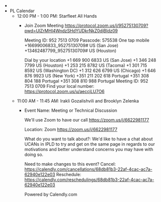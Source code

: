 -
- PL Calendar
	- 12:00 PM - 1:00 PM: Starfleet All Hands
		- Join Zoom Meeting
		  https://protocol.zoom.us/j/95275130709?pwd=UlZrMHI4WndzSHdYUDkrNkZ0djBldz09
		  
		  Meeting ID: 952 7513 0709
		  Passcode: 575538
		  One tap mobile
		  +16699006833,,95275130709# US (San Jose)
		  +13462487799,,95275130709# US (Houston)
		  
		  Dial by your location
		          +1 669 900 6833 US (San Jose)
		          +1 346 248 7799 US (Houston)
		          +1 253 215 8782 US (Tacoma)
		          +1 301 715 8592 US (Washington DC)
		          +1 312 626 6799 US (Chicago)
		          +1 646 876 9923 US (New York)
		          +351 211 202 618 Portugal
		          +351 308 804 188 Portugal
		          +351 308 810 988 Portugal
		  Meeting ID: 952 7513 0709
		  Find your local number: https://protocol.zoom.us/u/aeccjLU7O6
	- 11:00 AM - 11:45 AM: Irakli Gozalishvili and Brooklyn Zelenka
		- Event Name: Meeting or Technical Discussion
		  
		  We'll use Zoom to have our call https://zoom.us/j/6622981177
		  
		  Location: Zoom https://zoom.us/j/6622981177
		  
		  What do you want to talk about?: We'd like to have a chat about UCANs in IPLD to try and get on the same page in regards to our motivations and better understand concerns you may have with doing so.
		  
		  Need to make changes to this event?
		  Cancel: https://calendly.com/cancellations/68db81b3-22af-4cac-ac7a-62940e122e03
		  Reschedule: https://calendly.com/reschedulings/68db81b3-22af-4cac-ac7a-62940e122e03
		  
		  Powered by Calendly.com